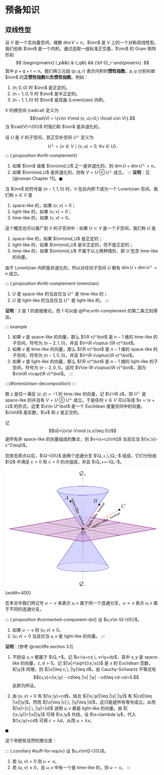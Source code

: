 # 预备知识

## 双线性型

设 $V$ 是一个实向量空间，维数 $\dim V=n$，$\inn$ 是 $V$ 上的一个对称双线性型。我们也称 $\inn$ 是一个内积。通过选取一组标准正交基，$\inn$ 的 Gram 矩阵形如
$$
\begin{pmatrix}
I_p&&\\
&-I_q&\\
&& {\bf 0}_r
\end{pmatrix}.
$$
其中 $p+q+r=n$。我们用三元组 $(p,q,r)$ 表示内积的**惯性指数**。$p,q$ 分别叫做 $\inn$ 的**正惯性指数**和**负惯性指数**。例如：

1. $(n,0, 0)$ 时 $\inn$ 是正定的。
2. $(n-1,0, 1)$ 时 $\inn$ 是半正定的。
3. $(n-1,1,0)$ 时 $\inn$ 是双曲 (Lorentzian) 内积。

$V$ 的根空间 (radical) 定义为
$$\rad(V) = \{v\in V\mid (v, u)=0,\  \forall u\in V\}.$$
当 $\rad(V)=\{0\}$ 时我们称 $\inn$ 是非退化的。

设 $U$ 是 $V$ 的子空间，其正交补空间 $U^\bot$ 定义为
$$U^\bot = \{v\in V\mid (v,u)=0,\  \forall u\in U\}.$$

::: {.proposition  #orth-complement}
1. 如果 $\inn$ 或者 $\inn\mid_U$ 之一是非退化的，则 $\dim U+\dim U^\bot=n$。
2. 如果 $\inn\mid_U$ 是非退化的，则有 $V=U\oplus U^{\bot}$ 成立。
:::
**证明**：见 [@roman Chapter 11]。$\blacksquare$

当 $\inn$ 的符号是 $(n-1,1,0)$ 时，$V$ 在此内积下成为一个 Lorentzian 空间。我们称 $v\in V$ 是

1. space-like 的，如果 $(v,v)>0$；
2. light-like 的，如果 $(v,v)=0$；
3. time-like 的，如果 $(v,v)<0$。

这个概念也可以推广到 $V$ 的子空间中：如果 $U\subset V$ 是一个子空间，我们称 $U$ 是

1. space-like 的，如果 $\inn\mid_U$ 是正定的；
2. light-like 的，如果 $\inn\mid_U$ 是半正定的，但不是正定的；
3. time-like 的，如果 $\inn\mid_U$ 不属于以上两种情形，即 $U$ 包含 time-like 的向量。

由于 Lorentzian 内积是非退化的，所以对任何子空间 $U$ 都有 $\dim U + \dim U^\bot=n$ 成立。

::: {.proposition #orth-complement-lorentzian}
1. $U$ 是 space-like 的当且仅当 $U^\bot$ 是 time-like 的；
2. $U$ 是 light-like 的当且仅当 $U^\bot$ 是 light-like 的。
:::

**证明**：2 是 1 的直接推论。而 1 可以由 @Pre:orth-complement 的第二条立刻得出。

::: example
1. 如果 $v$ 是 space-like 的向量，那么 $(\R v)^\bot$ 是 $n-1$ 维的 time-like 的子空间，符号为 $(n-2, 1,0)$，并且 $V=\R v\oplus (\R v)^\bot$。
2. 如果 $v$ 是 time-like 的向量，那么 $(\R v)^\bot$ 是 $n-1$ 维的 space-like 的子空间，符号为 $(n-1, 0,0)$，并且 $V=\R v\oplus(\R v)^\bot$。
3. 如果 $v$ 是 light-like 的向量，那么 $(\R v)^\bot$ 是 $n-1$ 维的 light-like 的子空间，符号为 $(n-2,0,1)$。这时 $V\ne \R v\oplus(\R v)^\bot$，因为 $v\in\R v\cap(\R v)^\bot$。
:::

:::{#lorentzinian-decomposition}
:::

取 $z$ 是任一满足 $(z,z)=-1$ 的 time-like 的向量，记 $U=\R z$，则 $U^\bot$ 是 space-like 的并且有 $V=U\oplus U^\bot$ 成立。于是任何 $v\in V$ 可以写成 $v = \x + cz$ 的形式，这里 $\x\in U^\bot$ 是一个 Euclidean 度量空间中的向量，$c\in\R$ 是实数，$\x$ 和 $z$ 是正交的。

记
$$\Q=\{v\in V\mid (v,v)\leq 0\}$$
是所有非 space-like 的向量组成的集合，则 $v=\x+cz\in\Q$ 当且仅当 $(\x,\x)-c^2\leq0$。

在除去原点以后，$\Q-\{0\}$ 由两个连通分支 $\Q_+,\,\Q_-$ 组成，它们分别由 $\Q$ 中满足 $c>0$ 和 $c<0$ 的点组成，并且 $\Q_+=-\Q_-$。

![](images/hyperboloid.svg){width=400}

在本文中我们用记号 $u\sim v$ 来表示 $u,v$ 属于同一个连通分支，$u\not\sim v$ 表示 $u,v$ 属于不同的连通分支。

::: {.proposition #connected-component-dot}
设 $u,v\in \Q-\{0\}$。

1. 如果 $u\sim v$ 则 $(u,v)\leq0$。
2. $(u,v)=0$ 当且仅当 $u,v$ 是 light-like 的向量。
:::

**证明**：[参考 @ratcliffe section 3.1]

1. 不妨设 $u,v$ 都属于 $\Q_+$。记 $u=\x+cz,\, v=\y+dz$，其中 $x,y$ 是 space-like 的向量，$c,d>0$。记 $|\x|=\sqrt{(\x,\x)}$ 是 $x$ 的 Euclidean 范数，$|\y|$ 同理，则 $|\x|\leq c,\, |\y|\leq d$。由 Cauchy-Schwartz 不等式有
$$(u,v)=(\x,\y) - cd\leq |\x| |\y| - cd\leq cd-cd=0.$$
此即为所证。

2. 由 $(u,v)=0$ 有 $(\x,\y)=cd$，结合 $|(\x,\y)|\leq |\x| |\y|$ 有 $|cd|\leq |\x||\y|$。然而 $|\x|\leq |c|,\, |\y|\leq |d|$，这只能是所有等号成立。从而 $|\x|=|c|,\, |\y|=|d|$ 说明 $u,v$ 都是 light-like 的向量。由 $|(\x,\y)|=|\x||\y|$ 可得 $\x,\y$ 共线，设 $\x=\lambda \y$，代入 $(\x,\y)=cd$ 可得 $c=\lambda d$，从而 $u=\lambda v$。

$\blacksquare$


这个命题有显然的推论是：

::: {.corollary #suff-for-equiv}
设 $u,v\in\Q-\{0\}$。

1. 若 $(u,v)>0$ 则 $u\not\sim v$。
2. 若 $(u,v)\leq0$，且 $u,v$ 中有一个是 time-like 的，则 $u\sim v$。
:::
